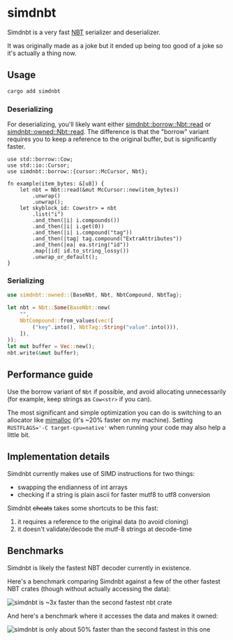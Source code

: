# simdnbt

Simdnbt is a very fast [NBT](https://minecraft.wiki/w/NBT_format) serializer and deserializer.

It was originally made as a joke but it ended up being too good of a joke so it's actually a thing now.

## Usage

```sh
cargo add simdnbt
```

### Deserializing

For deserializing, you'll likely want either [simdnbt::borrow::Nbt::read](https://docs.rs/simdnbt/latest/simdnbt/borrow/enum.Nbt.html#method.read) or [simdnbt::owned::Nbt::read](https://docs.rs/simdnbt/latest/simdnbt/owned/enum.Nbt.html#method.read).
The difference is that the "borrow" variant requires you to keep a reference to the original buffer, but is significantly faster.

```rust,no_run
use std::borrow::Cow;
use std::io::Cursor;
use simdnbt::borrow::{cursor::McCursor, Nbt};

fn example(item_bytes: &[u8]) {
    let nbt = Nbt::read(&mut McCursor::new(item_bytes))
        .unwrap()
        .unwrap();
    let skyblock_id: Cow<str> = nbt
        .list("i")
        .and_then(|i| i.compounds())
        .and_then(|i| i.get(0))
        .and_then(|i| i.compound("tag"))
        .and_then(|tag| tag.compound("ExtraAttributes"))
        .and_then(|ea| ea.string("id"))
        .map(|id| id.to_string_lossy())
        .unwrap_or_default();
}
```

### Serializing

```rust
use simdnbt::owned::{BaseNbt, Nbt, NbtCompound, NbtTag};

let nbt = Nbt::Some(BaseNbt::new(
    "",
    NbtCompound::from_values(vec![
        ("key".into(), NbtTag::String("value".into())),
    ]),
));
let mut buffer = Vec::new();
nbt.write(&mut buffer);
```

## Performance guide

Use the borrow variant of `Nbt` if possible, and avoid allocating unnecessarily (for example, keep strings as `Cow<str>` if you can).

The most significant and simple optimization you can do is switching to an allocator like [mimalloc](https://docs.rs/mimalloc/latest/mimalloc/) (it's ~20% faster on my machine). Setting `RUSTFLAGS='-C target-cpu=native'` when running your code may also help a little bit.

## Implementation details

Simdnbt currently makes use of SIMD instructions for two things:
- swapping the endianness of int arrays
- checking if a string is plain ascii for faster mutf8 to utf8 conversion

Simdnbt ~~cheats~~ takes some shortcuts to be this fast:
1. it requires a reference to the original data (to avoid cloning)
2. it doesn't validate/decode the mutf-8 strings at decode-time

## Benchmarks

Simdnbt is likely the fastest NBT decoder currently in existence.

Here's a benchmark comparing Simdnbt against a few of the other fastest NBT crates (though without actually accessing the data):

![simdnbt is ~3x faster than the second fastest nbt crate](https://github.com/azalea-rs/simdnbt/assets/27899617/03a4f916-d162-4a23-aa1a-12f1b11dc903)

And here's a benchmark where it accesses the data and makes it owned:

![simdnbt is only about 50% faster than the second fastest in this one](https://github.com/azalea-rs/simdnbt/assets/27899617/9d716c39-3bff-4703-99d7-2bec91c6b205)
